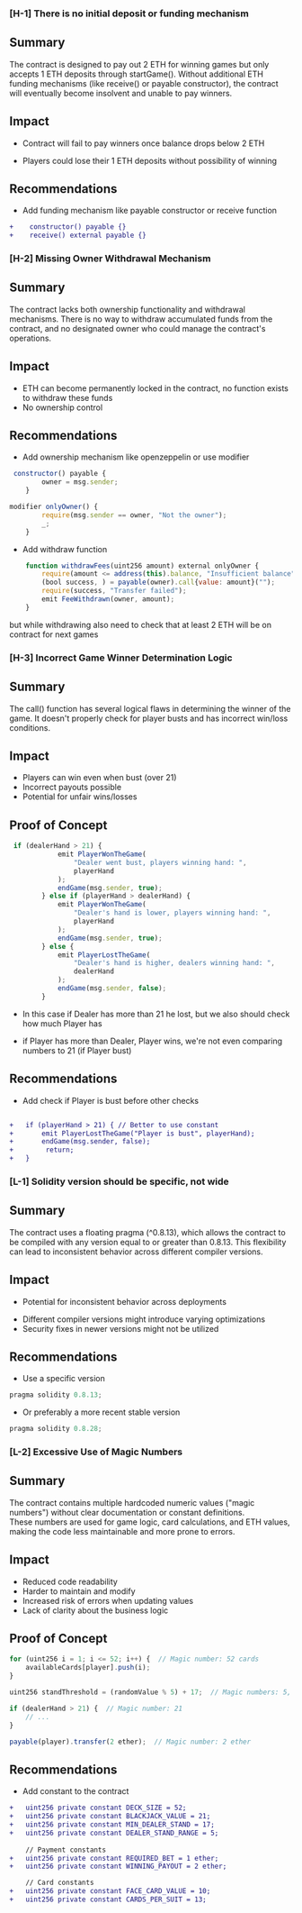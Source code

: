 ### [H-1] There is no initial deposit or funding mechanism

## Summary

The contract is designed to pay out 2 ETH for winning games but only accepts 1 ETH deposits through startGame(). Without additional ETH funding mechanisms (like receive() or payable constructor), the contract will eventually become insolvent and unable to pay winners.

## Impact

* Contract will fail to pay winners once balance drops below 2 ETH

- Players could lose their 1 ETH deposits without possibility of winning

## Recommendations

* Add funding mechanism like payable constructor or receive function

```diff
+    constructor() payable {}
+    receive() external payable {}
```

### [H-2] Missing Owner Withdrawal Mechanism

## Summary

The contract lacks both ownership functionality and withdrawal mechanisms. There is no way to withdraw accumulated funds from the contract, and no designated owner who could manage the contract's operations.

## Impact

* ETH can become permanently locked in the contract, no function exists to withdraw these funds
* No ownership control 

## Recommendations

* Add ownership mechanism like openzeppelin or use modifier

```javascript
 constructor() payable {
        owner = msg.sender;
    }
```

```javascript
modifier onlyOwner() {
        require(msg.sender == owner, "Not the owner");
        _;
    }
```

* Add withdraw function

```javascript
    function withdrawFees(uint256 amount) external onlyOwner {
        require(amount <= address(this).balance, "Insufficient balance");
        (bool success, ) = payable(owner).call{value: amount}("");
        require(success, "Transfer failed");
        emit FeeWithdrawn(owner, amount);
    }
```

but while withdrawing also need to check that at least 2 ETH will be on contract for next games


### [H-3] Incorrect Game Winner Determination Logic

## Summary

The call() function has several logical flaws in determining the winner of the game. It doesn't properly check for player busts and has incorrect win/loss conditions.

## Impact

* Players can win even when bust (over 21)
* Incorrect payouts possible
* Potential for unfair wins/losses

## Proof of Concept

```javascript
 if (dealerHand > 21) {
            emit PlayerWonTheGame(
                "Dealer went bust, players winning hand: ",
                playerHand
            );
            endGame(msg.sender, true);
        } else if (playerHand > dealerHand) {
            emit PlayerWonTheGame(
                "Dealer's hand is lower, players winning hand: ",
                playerHand
            );
            endGame(msg.sender, true);
        } else {
            emit PlayerLostTheGame(
                "Dealer's hand is higher, dealers winning hand: ",
                dealerHand
            );
            endGame(msg.sender, false);
        }
```

* In this case if Dealer has more than 21 he lost, but we also should check how much Player has

* if Player has more than Dealer, Player wins, we're not even comparing numbers to 21 (if Player bust)

## Recommendations

* Add check if Player is bust  before other checks

```diff

+   if (playerHand > 21) { // Better to use constant
+       emit PlayerLostTheGame("Player is bust", playerHand);
+       endGame(msg.sender, false);
+        return;
+   }

```


### [L-1] Solidity version should be specific, not wide

## Summary

The contract uses a floating pragma (^0.8.13), which allows the contract to be compiled with any version equal to or greater than 0.8.13. This flexibility can lead to inconsistent behavior across different compiler versions.

## Impact

* Potential for inconsistent behavior across deployments

- Different compiler versions might introduce varying optimizations
- Security fixes in newer versions might not be utilized

## Recommendations

* Use a specific version

```javascript
pragma solidity 0.8.13;
```

* Or preferably a more recent stable version

```javascript
pragma solidity 0.8.28;
```

### [L-2] Excessive Use of Magic Numbers

## Summary

The contract contains multiple hardcoded numeric values ("magic numbers") without clear documentation or constant definitions. These numbers are used for game logic, card calculations, and ETH values, making the code less maintainable and more prone to errors.

## Impact

* Reduced code readability
* Harder to maintain and modify
* Increased risk of errors when updating values
* Lack of clarity about the business logic

## Proof of Concept

```javascript
for (uint256 i = 1; i <= 52; i++) {  // Magic number: 52 cards
    availableCards[player].push(i);
}

uint256 standThreshold = (randomValue % 5) + 17;  // Magic numbers: 5, 17

if (dealerHand > 21) {  // Magic number: 21
    // ...
}

payable(player).transfer(2 ether);  // Magic number: 2 ether

```

## Recommendations

* Add constant to the contract

```diff
+   uint256 private constant DECK_SIZE = 52;
+   uint256 private constant BLACKJACK_VALUE = 21;
+   uint256 private constant MIN_DEALER_STAND = 17;
+   uint256 private constant DEALER_STAND_RANGE = 5;
    
    // Payment constants
+   uint256 private constant REQUIRED_BET = 1 ether;
+   uint256 private constant WINNING_PAYOUT = 2 ether;

    // Card constants
+   uint256 private constant FACE_CARD_VALUE = 10;
+   uint256 private constant CARDS_PER_SUIT = 13;
```
